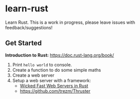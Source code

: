 # learn-rust
Learn Rust. This is a work in progress, please leave issues with feedback/suggestions!

## Get Started
**Introduction to Rust:** https://doc.rust-lang.org/book/

1. Print `hello world` to console.
1. Create a function to do some simple maths
1. Create a web server
1. Setup a web server with a framework:
    - [Wicked Fast Web Servers in Rust](https://medium.com/@MertzAlertz/wicked-fast-web-servers-in-rust-4947688426bc)
    - https://github.com/trezm/Thruster
